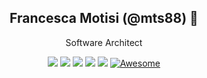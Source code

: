 <div align="center">

## **Francesca Motisi (@mts88) 👋**

Software Architect

[![](https://img.shields.io/badge/OS-Ubuntu-informational?style=flat&logo=linux&logoColor=white&color=E95420)](https://ubuntu.com/)
[![](https://img.shields.io/badge/Code-Golang-informational?style=flat&logo=go&logoColor=white&color=7fd5ea)](http://golang.org/)
[![](https://img.shields.io/badge/Code-Typescript-informational?style=flat&logo=typescript&logoColor=white&color=blue)](https://www.typescriptlang.org/)
[![](https://img.shields.io/badge/Code-Angular-informational?style=flat&logo=angular&logoColor=white&color=DD0031)](https://angular.io/)
[![](https://img.shields.io/badge/Editor-VSCode-informational?style=flat&logo=visual-studio-code&logoColor=white&color=0078d7)](https://code.visualstudio.com/)
[![Awesome](https://cdn.rawgit.com/sindresorhus/awesome/d7305f38d29fed78fa85652e3a63e154dd8e8829/media/badge.svg)](https://github.com/sindresorhus/awesome)
